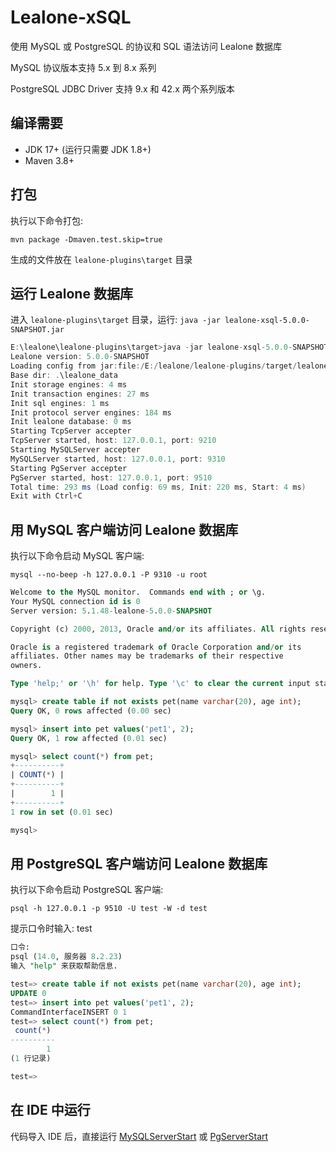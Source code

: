 # Lealone-xSQL

使用 MySQL 或 PostgreSQL 的协议和 SQL 语法访问 Lealone 数据库

MySQL 协议版本支持 5.x 到 8.x 系列

PostgreSQL JDBC Driver 支持 9.x 和 42.x 两个系列版本


## 编译需要

* JDK 17+ (运行只需要 JDK 1.8+)
* Maven 3.8+


## 打包

执行以下命令打包:

`mvn package -Dmaven.test.skip=true`

生成的文件放在 `lealone-plugins\target` 目录


## 运行 Lealone 数据库

进入 `lealone-plugins\target` 目录，运行: `java -jar lealone-xsql-5.0.0-SNAPSHOT.jar`

```java
E:\lealone\lealone-plugins\target>java -jar lealone-xsql-5.0.0-SNAPSHOT.jar
Lealone version: 5.0.0-SNAPSHOT
Loading config from jar:file:/E:/lealone/lealone-plugins/target/lealone-xsql-5.0.0-SNAPSHOT.jar!/lealone.yaml
Base dir: .\lealone_data
Init storage engines: 4 ms
Init transaction engines: 27 ms
Init sql engines: 1 ms
Init protocol server engines: 184 ms
Init lealone database: 0 ms
Starting TcpServer accepter
TcpServer started, host: 127.0.0.1, port: 9210
Starting MySQLServer accepter
MySQLServer started, host: 127.0.0.1, port: 9310
Starting PgServer accepter
PgServer started, host: 127.0.0.1, port: 9510
Total time: 293 ms (Load config: 69 ms, Init: 220 ms, Start: 4 ms)
Exit with Ctrl+C
```

## 用 MySQL 客户端访问 Lealone 数据库

执行以下命令启动 MySQL 客户端:

`mysql --no-beep -h 127.0.0.1 -P 9310 -u root`

```sql
Welcome to the MySQL monitor.  Commands end with ; or \g.
Your MySQL connection id is 0
Server version: 5.1.48-lealone-5.0.0-SNAPSHOT

Copyright (c) 2000, 2013, Oracle and/or its affiliates. All rights reserved.

Oracle is a registered trademark of Oracle Corporation and/or its
affiliates. Other names may be trademarks of their respective
owners.

Type 'help;' or '\h' for help. Type '\c' to clear the current input statement.

mysql> create table if not exists pet(name varchar(20), age int);
Query OK, 0 rows affected (0.00 sec)

mysql> insert into pet values('pet1', 2);
Query OK, 1 row affected (0.01 sec)

mysql> select count(*) from pet;
+----------+
| COUNT(*) |
+----------+
|        1 |
+----------+
1 row in set (0.01 sec)

mysql>
```


## 用 PostgreSQL 客户端访问 Lealone 数据库

执行以下命令启动 PostgreSQL 客户端:

`psql -h 127.0.0.1 -p 9510 -U test -W -d test`

提示口令时输入: test

```sql
口令:
psql (14.0, 服务器 8.2.23)
输入 "help" 来获取帮助信息.

test=> create table if not exists pet(name varchar(20), age int);
UPDATE 0
test=> insert into pet values('pet1', 2);
CommandInterfaceINSERT 0 1
test=> select count(*) from pet;
 count(*)
----------
        1
(1 行记录)

test=>
```


## 在 IDE 中运行

代码导入 IDE 后，直接运行 [MySQLServerStart](https://github.com/lealone/Lealone-Plugins/blob/master/xsql/mysql/src/test/java/org/lealone/plugins/mysql/MySQLServerStart.java) 或 [PgServerStart](https://github.com/lealone/Lealone-Plugins/blob/master/xsql/postgresql/src/test/java/org/lealone/plugins/postgresql/PgServerStart.java) 

